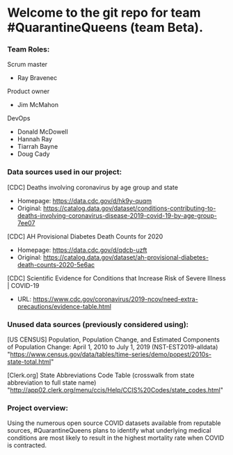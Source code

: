 # Welcome to the git repo for team #QuarantineQueens (team Beta).

### Team Roles:
Scrum master
  - Ray Bravenec

Product owner
  - Jim McMahon

DevOps
  - Donald McDowell
  - Hannah Ray
  - Tiarrah Bayne
  - Doug Cady


### Data sources used in our project:
[CDC] Deaths involving coronavirus by age group and state  
- Homepage: https://data.cdc.gov/d/hk9y-quqm  
- Original: https://catalog.data.gov/dataset/conditions-contributing-to-deaths-involving-coronavirus-disease-2019-covid-19-by-age-group-7ee07

[CDC] AH Provisional Diabetes Death Counts for 2020  
- Homepage: https://data.cdc.gov/d/qdcb-uzft  
- Original: https://catalog.data.gov/dataset/ah-provisional-diabetes-death-counts-2020-5e6ac

[CDC] Scientific Evidence for Conditions that Increase Risk of Severe Illness | COVID-19  
- URL: https://www.cdc.gov/coronavirus/2019-ncov/need-extra-precautions/evidence-table.html

### Unused data sources (previously considered using):
[US CENSUS] Population, Population Change, and Estimated Components of Population Change: April 1, 2010 to July 1, 2019 (NST-EST2019-alldata)
"https://www.census.gov/data/tables/time-series/demo/popest/2010s-state-total.html"

[Clerk.org] State Abbreviations Code Table (crosswalk from state abbreviation to full state name)
"http://app02.clerk.org/menu/ccis/Help/CCIS%20Codes/state_codes.html"


### Project overview:
Using the numerous open source COVID datasets available from reputable sources, #QuarantineQueens plans to identify what underlying medical conditions are most likely to result in the highest mortality rate when COVID is contracted.


